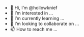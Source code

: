 - 👋 Hi, I’m @hollowknief
- 👀 I’m interested in ...
- 🌱 I’m currently learning ...
- 💞️ I’m looking to collaborate on ...
- 📫 How to reach me ...

<!---
hollowknief/hollowknief is a ✨ special ✨ repository because its `README.md` (this file) appears on your GitHub profile.
You can click the Preview link to take a look at your changes.
--->
